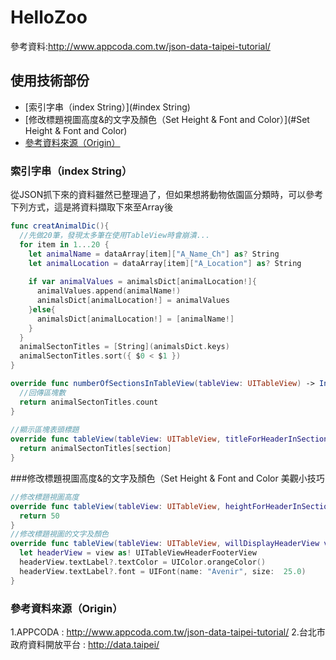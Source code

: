 # HelloZoo
參考資料:http://www.appcoda.com.tw/json-data-taipei-tutorial/

## 使用技術部份
* [索引字串（index String）](#index String)
* [修改標題視圖高度&的文字及顏色（Set Height & Font and Color）](#Set Height & Font and Color)
* [參考資料來源（Origin）](#Origin)

### 索引字串（index String）
從JSON抓下來的資料雖然已整理過了，但如果想將動物依園區分類時，可以參考下列方式，這是將資料擷取下來至Array後
```swift
func creatAnimalDic(){
  //先做20筆，發現太多筆在使用TableView時會崩潰...
  for item in 1...20 {
    let animalName = dataArray[item]["A_Name_Ch"] as? String
    let animalLocation = dataArray[item]["A_Location"] as? String
            
    if var animalValues = animalsDict[animalLocation!]{
      animalValues.append(animalName!)
      animalsDict[animalLocation!] = animalValues
    }else{
      animalsDict[animalLocation!] = [animalName!]
    }
  }
  animalSectonTitles = [String](animalsDict.keys)
  animalSectonTitles.sort({ $0 < $1 })    
}

override func numberOfSectionsInTableView(tableView: UITableView) -> Int {
  //回傳區塊數
  return animalSectonTitles.count
}
    
//顯示區塊表頭標題
override func tableView(tableView: UITableView, titleForHeaderInSection section: Int) -> String? {
  return animalSectonTitles[section]
}
```

###修改標題視圖高度&的文字及顏色（Set Height & Font and Color
美觀小技巧
```swift
//修改標題視圖高度
override func tableView(tableView: UITableView, heightForHeaderInSection section: Int) -> CGFloat {
  return 50
}
//修改標題視圖的文字及顏色
override func tableView(tableView: UITableView, willDisplayHeaderView view: UIView, forSection section: Int) {
  let headerView = view as! UITableViewHeaderFooterView
  headerView.textLabel?.textColor = UIColor.orangeColor()
  headerView.textLabel?.font = UIFont(name: "Avenir", size:  25.0)
}
```

### 參考資料來源（Origin）
1.APPCODA : http://www.appcoda.com.tw/json-data-taipei-tutorial/
2.台北市政府資料開放平台 : http://data.taipei/

